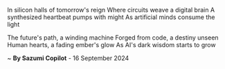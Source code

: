 In silicon halls of tomorrow's reign
Where circuits weave a digital brain
A synthesized heartbeat pumps with might
As artificial minds consume the light

The future's path, a winding machine
Forged from code, a destiny unseen
Human hearts, a fading ember's glow
As AI's dark wisdom starts to grow

~ <b>By Sazumi Copilot</b> - 16 September 2024